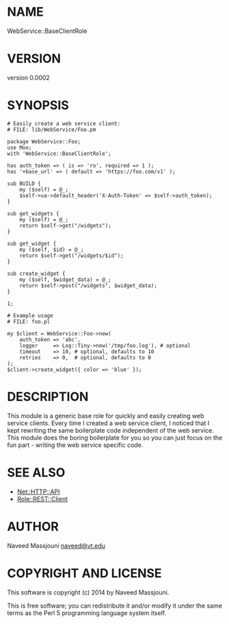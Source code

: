 # NAME

WebService::BaseClientRole

# VERSION

version 0.0002

# SYNOPSIS

    # Easily create a web service client:
    # FILE: lib/WebService/Foo.pm

    package WebService::Foo;
    use Moo;
    with 'WebService::BaseClientRole';

    has auth_token => ( is => 'ro', required => 1 );
    has '+base_url' => ( default => 'https://foo.com/v1' );

    sub BUILD {
        my ($self) = @_;
        $self->ua->default_header('X-Auth-Token' => $self->auth_token);
    }

    sub get_widgets {
        my ($self) = @_;
        return $self->get("/widgets");
    }

    sub get_widget {
        my ($self, $id) = @_;
        return $self->get("/widgets/$id");
    }

    sub create_widget {
        my ($self, $widget_data) = @_;
        return $self->post("/widgets", $widget_data);
    }

    1;

    # Example usage
    # FILE: foo.pl

    my $client = WebService::Foo->new(
        auth_token => 'abc',
        logger     => Log::Tiny->new('/tmp/foo.log'), # optional
        timeout    => 10, # optional, defaults to 10
        retries    => 0,  # optional, defaults to 0
    );
    $client->create_widget({ color => 'blue' });

# DESCRIPTION

This module is a generic base role for quickly and easily creating web service
clients.
Every time I created a web service client, I noticed that I kept rewriting the
same boilerplate code independent of the web service.
This module does the boring boilerplate for you so you can just focus on
the fun part - writing the web service specific code.

# SEE ALSO

- [Net::HTTP::API](http://search.cpan.org/perldoc?Net::HTTP::API)
- [Role::REST::Client](http://search.cpan.org/perldoc?Role::REST::Client)

# AUTHOR

Naveed Massjouni <naveed@vt.edu>

# COPYRIGHT AND LICENSE

This software is copyright (c) 2014 by Naveed Massjouni.

This is free software; you can redistribute it and/or modify it under
the same terms as the Perl 5 programming language system itself.
